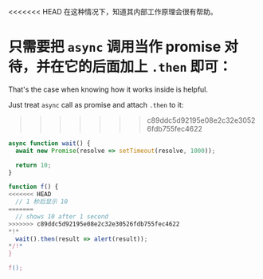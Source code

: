 
<<<<<<< HEAD
在这种情况下，知道其内部工作原理会很有帮助。

只需要把 `async` 调用当作 promise 对待，并在它的后面加上 `.then` 即可：
=======
That's the case when knowing how it works inside is helpful.

Just treat `async` call as promise and attach `.then` to it:
>>>>>>> c89ddc5d92195e08e2c32e30526fdb755fec4622
```js run
async function wait() {
  await new Promise(resolve => setTimeout(resolve, 1000));

  return 10;
}

function f() {
<<<<<<< HEAD
  // 1 秒后显示 10
=======
  // shows 10 after 1 second
>>>>>>> c89ddc5d92195e08e2c32e30526fdb755fec4622
*!*
  wait().then(result => alert(result));
*/!*
}

f();
```
